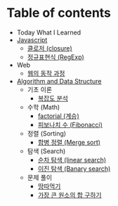 # Table of contents

* Today What I Learned
* [Javascript](javascript/README.md)
  * [클로저 \(closure\)](javascript/closure.md)
  * [정규표현식 \(RegExp\)](javascript/regexp.md)
* Web
  * [웹의 동작 과정](web/web-process.md)
* [Algorithm and Data Structure](algorithm-and-data-structure/README.md)
  * 기초 이론
    * [복잡도 분석](algorithm-and-data-structure/basic/complexity.md)
  * 수학 \(Math\)
    * [factorial \(계승\)](algorithm-and-data-structure/math/factorial.md)
    * [피보나치 수 \(Fibonacci\)](algorithm-and-data-structure/math/fibonacci.md)
  * 정렬 \(Sorting\)
    * [합병 정렬 \(Merge sort\)](algorithm-and-data-structure/sorting/merge-sort.md)
  * 탐색 \(Search\)
    * [순차 탐색 \(linear search\)](algorithm-and-data-structure/search/linear-search.md)
    * [이진 탐색 \(Banary search\)](algorithm-and-data-structure/search/banary-search.md)
  * 문제 풀이
    * [땅따먹기](algorithm-and-data-structure/practice/dp-land-eating.md)
    * [가장 큰 원소의 합 구하기](algorithm-and-data-structure/practice/max-sum-on-arr.md)

